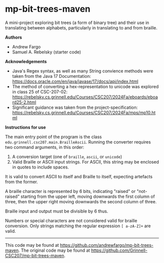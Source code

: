 # mp-bit-trees-maven

A mini-project exploring bit trees (a form of binary tree) and their use in translating between alphabets, particularly in translating to and from braille.

**Authors**

* Andrew Fargo
* Samuel A. Rebelsky (starter code)

**Acknowledgements**

* Java's Regex syntax, as well as many String convience methods were taken from the Java 17 Documentation: <https://docs.oracle.com/en/java/javase/17/docs/api/index.html>
* The method of converting a hex-representation to unicode was explored in class 25 of CSC-207-02: <https://rebelsky.cs.grinnell.edu/Courses/CSC207/2024Fa/eboards/eboard25-2.html>
* Significant guidance was taken from the project-specification: <https://rebelsky.cs.grinnell.edu/Courses/CSC207/2024Fa/mps/mp10.html>

**Instructions for use**

The main entry point of the program is the class `edu.grinnell.csc207.main.BrailleAscii`.
Running the converter requires two command arguments, in this order:

1. A conversion target (one of `braille`, `ascii`, or `unicode`)
2. Valid Braille or ASCII input strings. For ASCII, this string may be enclosed in quotes
to include spaces.

It is valid to convert ASCII to itself and Braille to itself, expecting artefacts from the former.

A braille character is represented by 6 bits, indicating "raised" or "not-raised" starting from the upper left,
moving downwards the first column of three, then the upper right moving downwards the second column of three.

Braille input and output must be divisible by 6 thus.

Numbers or special characters are not considered valid for braille conversion. 
Only strings matching the regular expression `[ a-zA-Z]+` are valid.

---

This code may be found at <https://github.com/andrewfargo/mp-bit-trees-maven>. The original code may be found at <https://github.com/Grinnell-CSC207/mp-bit-trees-maven>.
